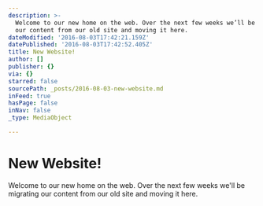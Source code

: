```yaml
---
description: >-
  Welcome to our new home on the web. Over the next few weeks we’ll be migrating
  our content from our old site and moving it here.
dateModified: '2016-08-03T17:42:21.159Z'
datePublished: '2016-08-03T17:42:52.405Z'
title: New Website!
author: []
publisher: {}
via: {}
starred: false
sourcePath: _posts/2016-08-03-new-website.md
inFeed: true
hasPage: false
inNav: false
_type: MediaObject

---
```

# New Website!

Welcome to our new home on the web. Over the next few weeks we'll be migrating our content from our old site and moving it here.